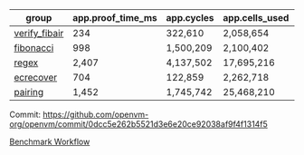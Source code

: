 | group | app.proof_time_ms | app.cycles | app.cells_used | leaf.proof_time_ms | leaf.cycles | leaf.cells_used |
| -- | -- | -- | -- | -- | -- | -- |
| [verify_fibair](https://github.com/openvm-org/openvm/blob/benchmark-results/benchmarks-pr/2166/verify_fibair-0dcc5e262b5521d3e6e20ce92038af9f4f1314f5.md) | 234 |  322,610 |  2,058,654 |- | - | - |
| [fibonacci](https://github.com/openvm-org/openvm/blob/benchmark-results/benchmarks-pr/2166/fibonacci-0dcc5e262b5521d3e6e20ce92038af9f4f1314f5.md) | 998 |  1,500,209 |  2,100,402 |- | - | - |
| [regex](https://github.com/openvm-org/openvm/blob/benchmark-results/benchmarks-pr/2166/regex-0dcc5e262b5521d3e6e20ce92038af9f4f1314f5.md) | 2,407 |  4,137,502 |  17,695,216 |- | - | - |
| [ecrecover](https://github.com/openvm-org/openvm/blob/benchmark-results/benchmarks-pr/2166/ecrecover-0dcc5e262b5521d3e6e20ce92038af9f4f1314f5.md) | 704 |  122,859 |  2,262,718 |- | - | - |
| [pairing](https://github.com/openvm-org/openvm/blob/benchmark-results/benchmarks-pr/2166/pairing-0dcc5e262b5521d3e6e20ce92038af9f4f1314f5.md) | 1,452 |  1,745,742 |  25,468,210 |- | - | - |


Commit: https://github.com/openvm-org/openvm/commit/0dcc5e262b5521d3e6e20ce92038af9f4f1314f5

[Benchmark Workflow](https://github.com/openvm-org/openvm/actions/runs/18609713600)
